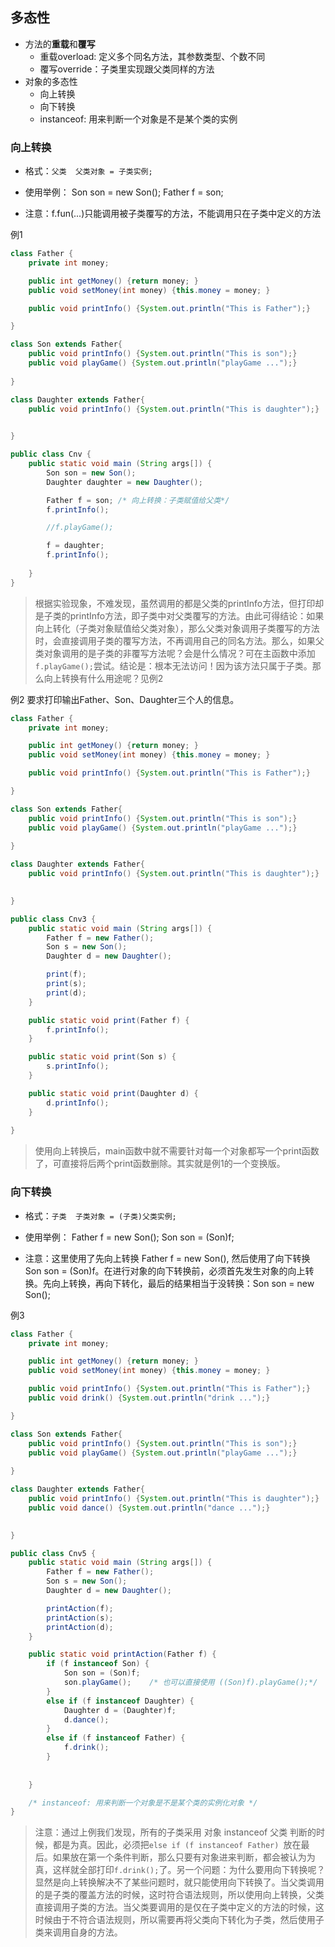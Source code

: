 ## 多态性
- 方法的**重载**和**覆写**
  - 重载overload: 定义多个同名方法，其参数类型、个数不同
  - 覆写override：子类里实现跟父类同样的方法
- 对象的多态性
  - 向上转换
  - 向下转换
  - instanceof: 用来判断一个对象是不是某个类的实例


### 向上转换
- 格式：`父类  父类对象 = 子类实例;`

- 使用举例：
Son son = new Son();
Father f = son;

- 注意：f.fun(...)只能调用被子类覆写的方法，不能调用只在子类中定义的方法

例1

```java
class Father {
	private int money;	

	public int getMoney() {return money; }
	public void setMoney(int money) {this.money = money; }

	public void printInfo() {System.out.println("This is Father");}

}

class Son extends Father{
	public void printInfo() {System.out.println("This is son");}
	public void playGame() {System.out.println("playGame ...");}
	
}

class Daughter extends Father{
	public void printInfo() {System.out.println("This is daughter");}

	
}

public class Cnv {
	public static void main (String args[]) {
		Son son = new Son();
		Daughter daughter = new Daughter();

		Father f = son; /* 向上转换：子类赋值给父类*/
		f.printInfo();

		//f.playGame();

		f = daughter;
		f.printInfo();
		
	}
}

```
> 根据实验现象，不难发现，虽然调用的都是父类的printInfo方法，但打印却是子类的printInfo方法，即子类中对父类覆写的方法。由此可得结论：如果向上转化（子类对象赋值给父类对象），那么父类对象调用子类覆写的方法时，会直接调用子类的覆写方法，不再调用自己的同名方法。那么，如果父类对象调用的是子类的非覆写方法呢？会是什么情况？可在主函数中添加`f.playGame();`尝试。结论是：根本无法访问！因为该方法只属于子类。那么向上转换有什么用途呢？见例2

例2 要求打印输出Father、Son、Daughter三个人的信息。

```java
class Father {
	private int money;	

	public int getMoney() {return money; }
	public void setMoney(int money) {this.money = money; }

	public void printInfo() {System.out.println("This is Father");}

}

class Son extends Father{
	public void printInfo() {System.out.println("This is son");}
	public void playGame() {System.out.println("playGame ...");}
	
}

class Daughter extends Father{
	public void printInfo() {System.out.println("This is daughter");}

	
}

public class Cnv3 {
	public static void main (String args[]) {
		Father f = new Father();
		Son s = new Son();
		Daughter d = new Daughter();

		print(f);
		print(s);
		print(d);
	}

	public static void print(Father f) {
		f.printInfo();
	}

	public static void print(Son s) {
		s.printInfo();
	}

	public static void print(Daughter d) {
		d.printInfo();
	}
	
}

```
> 使用向上转换后，main函数中就不需要针对每一个对象都写一个print函数了，可直接将后两个print函数删除。其实就是例1的一个变换版。


### 向下转换

- 格式：`子类  子类对象 = (子类)父类实例;`

- 使用举例： Father f = new Son();
  Son son = (Son)f;

- 注意：这里使用了先向上转换 Father f = new Son(), 然后使用了向下转换 Son son = (Son)f。在进行对象的向下转换前，必须首先发生对象的向上转换。先向上转换，再向下转化，最后的结果相当于没转换：Son son = new Son();

例3

```java
class Father {
	private int money;	

	public int getMoney() {return money; }
	public void setMoney(int money) {this.money = money; }

	public void printInfo() {System.out.println("This is Father");}
	public void drink() {System.out.println("drink ...");}

}

class Son extends Father{
	public void printInfo() {System.out.println("This is son");}
	public void playGame() {System.out.println("playGame ...");}
	
}

class Daughter extends Father{
	public void printInfo() {System.out.println("This is daughter");}
	public void dance() {System.out.println("dance ...");}

	
}

public class Cnv5 {
	public static void main (String args[]) {
		Father f = new Father();
		Son s = new Son();
		Daughter d = new Daughter();

		printAction(f);
		printAction(s);
		printAction(d);
	}

	public static void printAction(Father f) {
		if (f instanceof Son) {
			Son son = (Son)f;
			son.playGame();    /* 也可以直接使用 ((Son)f).playGame();*/
		}
		else if (f instanceof Daughter) {
			Daughter d = (Daughter)f;
			d.dance();
		}
		else if (f instanceof Father) {
			f.drink();
		}
	
		
	}

	/* instanceof: 用来判断一个对象是不是某个类的实例化对象 */
}
```
> 注意：通过上例我们发现，所有的子类采用 对象 instanceof 父类 判断的时候，都是为真。因此，必须把`else if (f instanceof Father) `放在最后。如果放在第一个条件判断，那么只要有对象进来判断，都会被认为为真，这样就全部打印`f.drink();`了。另一个问题：为什么要用向下转换呢？显然是向上转换解决不了某些问题时，就只能使用向下转换了。当父类调用的是子类的覆盖方法的时候，这时符合语法规则，所以使用向上转换，父类直接调用子类的方法。当父类要调用的是仅在子类中定义的方法的时候，这时候由于不符合语法规则，所以需要再将父类向下转化为子类，然后使用子类来调用自身的方法。
